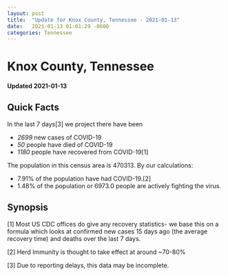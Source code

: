 ```yaml
---
layout: post
title:  "Update for Knox County, Tennessee - 2021-01-13"
date:   2021-01-13 01:01:29 -0600
categories: Tennessee
---
```


# Knox County, Tennessee
#### Updated 2021-01-13

## Quick Facts

In the last 7 days[3] we project there have been
- *2699* new cases of COVID-19
- *50* people have died of COVID-19
- *1180* people have recovered from COVID-19[1]

The population in this census area is 470313. By our calculations:
- 7.91% of the population have had COVID-19.[2]
- 1.48% of the population or 6973.0 people are actively fighting the virus.

## Synopsis




[1] Most US CDC offices do give any recovery statistics- we base this on a formula which looks at confirmed new cases
15 days ago (the average recovery time) and deaths over the last 7 days.

[2] Herd Immunity is thought to take effect at around ~70-80%

[3] Due to reporting delays, this data may be incomplete.
 
    